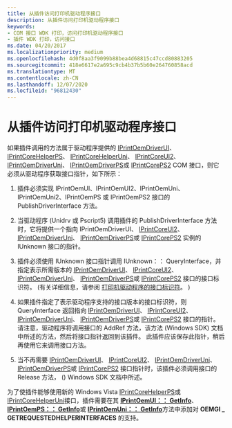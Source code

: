```yaml
---
title: 从插件访问打印机驱动程序接口
description: 从插件访问打印机驱动程序接口
keywords:
- COM 接口 WDK 打印，访问打印机驱动程序接口
- 插件 WDK 打印，访问接口
ms.date: 04/20/2017
ms.localizationpriority: medium
ms.openlocfilehash: 4d0f8aa3f9099b88bea4d68815c47ccd80883205
ms.sourcegitcommit: 418e6617e2a695c9cb4b37b5b60e264760858acd
ms.translationtype: MT
ms.contentlocale: zh-CN
ms.lasthandoff: 12/07/2020
ms.locfileid: "96812430"
---
```

# <a name="accessing-printer-driver-interfaces-from-plug-ins"></a>从插件访问打印机驱动程序接口





如果插件调用的方法属于驱动程序提供的 [IPrintOemDriverUI](iprintoemdriverui-com-interface.md)、 [IPrintCoreHelperPS](/windows-hardware/drivers/ddi/prcomoem/nn-prcomoem-iprintcorehelperps)、 [IPrintCoreHelperUni](/windows-hardware/drivers/ddi/prcomoem/nn-prcomoem-iprintcorehelperuni)、 [IPrintCoreUI2](iprintcoreui2-com-interface.md)、 [IPrintOemDriverUni](iprintoemdriveruni-com-interface.md)、 [IPrintOemDriverPS](iprintoemdriverps-com-interface.md)或 [IPrintCorePS2](iprintcoreps2-com-interface.md) COM 接口，则它必须从驱动程序获取接口指针，如下所示：

1.  插件必须实现 IPrintOemUI、IPrintOemUI2、IPrintOemUni、IPrintOemUni2、IPrintOemPS 或 IPrintOemPS2 接口的 PublishDriverInterface 方法。

2.  当驱动程序 (Unidrv 或 Pscript5) 调用插件的 PublishDriverInterface 方法时，它将提供一个指向 IPrintOemDriverUI、 [IPrintCoreUI2](iprintcoreui2-com-interface.md)、 [IPrintOemDriverUni](iprintoemdriveruni-com-interface.md)、 [IPrintOemDriverPS](iprintoemdriverps-com-interface.md)或 [IPrintCorePS2](iprintcoreps2-com-interface.md) 实例的 IUnknown 接口的指针。

3.  插件必须使用 IUnknown 接口指针调用 IUnknown：： QueryInterface，并指定表示所需版本的 [IPrintOemDriverUI](iprintoemdriverui-com-interface.md)、 [IPrintCoreUI2](iprintcoreui2-com-interface.md)、 [IPrintOemDriverUni](iprintoemdriveruni-com-interface.md)、 [IPrintOemDriverPS](iprintoemdriverps-com-interface.md)或 [IPrintCorePS2](iprintcoreps2-com-interface.md) 接口的接口标识符。  (有关详细信息，请参阅 [打印机驱动程序的接口标识符](interface-identifiers-for-printer-drivers.md)。 ) 

4.  如果插件指定了表示驱动程序支持的接口版本的接口标识符，则 QueryInterface 返回指向 [IPrintOemDriverUI](iprintoemdriverui-com-interface.md)、 [IPrintCoreUI2](iprintcoreui2-com-interface.md)、 [IPrintOemDriverUni](iprintoemdriveruni-com-interface.md)、 [IPrintOemDriverPS](iprintoemdriverps-com-interface.md)或 [IPrintCorePS2](iprintcoreps2-com-interface.md) 接口的指针。 请注意，驱动程序将调用接口的 AddRef 方法，该方法 (Windows SDK) 文档中所述的方法，然后将接口指针返回到该插件。 此插件应该保存此指针，稍后再使用它来调用接口方法。

5.  当不再需要 [IPrintOemDriverUI](iprintoemdriverui-com-interface.md)、 [IPrintCoreUI2](iprintcoreui2-com-interface.md)、 [IPrintOemDriverUni](iprintoemdriveruni-com-interface.md)、 [IPrintOemDriverPS](iprintoemdriverps-com-interface.md)或 [IPrintCorePS2](iprintcoreps2-com-interface.md) 接口指针时，该插件必须调用接口的 Release 方法， () Windows SDK 文档中所述。

为了使插件能够使用新的 Windows Vista [IPrintCoreHelperPS](/windows-hardware/drivers/ddi/prcomoem/nn-prcomoem-iprintcorehelperps)或 [IPrintCoreHelperUni](/windows-hardware/drivers/ddi/prcomoem/nn-prcomoem-iprintcorehelperuni)接口，插件需要在其 [**IPrintOemUI：： GetInfo**](/windows-hardware/drivers/ddi/prcomoem/nf-prcomoem-iprintoemui-getinfo)、 [**IPrintOemPS：： GetInfo**](/windows-hardware/drivers/ddi/prcomoem/nf-prcomoem-iprintoemps-getinfo)或 [**IPrintOemUni：： GetInfo**](/windows-hardware/drivers/ddi/prcomoem/nf-prcomoem-iprintoemuni-getinfo)方法中添加对 **OEMGI \_ GETREQUESTEDHELPERINTERFACES** 的支持。

 


